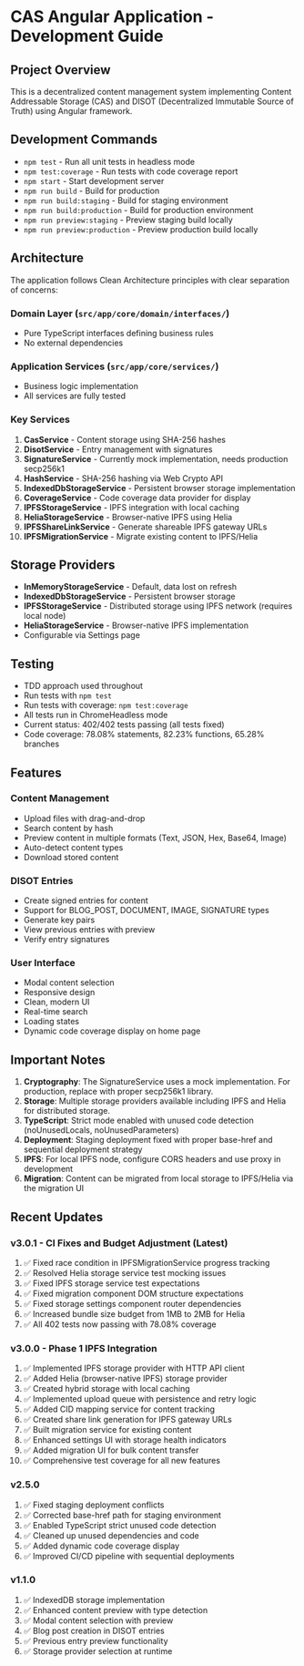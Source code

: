 # CAS Angular Application - Development Guide

## Project Overview
This is a decentralized content management system implementing Content Addressable Storage (CAS) and DISOT (Decentralized Immutable Source of Truth) using Angular framework.

## Development Commands
- `npm test` - Run all unit tests in headless mode
- `npm test:coverage` - Run tests with code coverage report
- `npm start` - Start development server
- `npm run build` - Build for production
- `npm run build:staging` - Build for staging environment
- `npm run build:production` - Build for production environment
- `npm run preview:staging` - Preview staging build locally
- `npm run preview:production` - Preview production build locally

## Architecture
The application follows Clean Architecture principles with clear separation of concerns:

### Domain Layer (`src/app/core/domain/interfaces/`)
- Pure TypeScript interfaces defining business rules
- No external dependencies

### Application Services (`src/app/core/services/`)
- Business logic implementation
- All services are fully tested

### Key Services
1. **CasService** - Content storage using SHA-256 hashes
2. **DisotService** - Entry management with signatures
3. **SignatureService** - Currently mock implementation, needs production secp256k1
4. **HashService** - SHA-256 hashing via Web Crypto API
5. **IndexedDbStorageService** - Persistent browser storage implementation
6. **CoverageService** - Code coverage data provider for display
7. **IPFSStorageService** - IPFS integration with local caching
8. **HeliaStorageService** - Browser-native IPFS using Helia
9. **IPFSShareLinkService** - Generate shareable IPFS gateway URLs
10. **IPFSMigrationService** - Migrate existing content to IPFS/Helia

## Storage Providers
- **InMemoryStorageService** - Default, data lost on refresh
- **IndexedDbStorageService** - Persistent browser storage
- **IPFSStorageService** - Distributed storage using IPFS network (requires local node)
- **HeliaStorageService** - Browser-native IPFS implementation
- Configurable via Settings page

## Testing
- TDD approach used throughout
- Run tests with `npm test`
- Run tests with coverage: `npm test:coverage`
- All tests run in ChromeHeadless mode
- Current status: 402/402 tests passing (all tests fixed)
- Code coverage: 78.08% statements, 82.23% functions, 65.28% branches

## Features
### Content Management
- Upload files with drag-and-drop
- Search content by hash
- Preview content in multiple formats (Text, JSON, Hex, Base64, Image)
- Auto-detect content types
- Download stored content

### DISOT Entries
- Create signed entries for content
- Support for BLOG_POST, DOCUMENT, IMAGE, SIGNATURE types
- Generate key pairs
- View previous entries with preview
- Verify entry signatures

### User Interface
- Modal content selection
- Responsive design
- Clean, modern UI
- Real-time search
- Loading states
- Dynamic code coverage display on home page

## Important Notes
1. **Cryptography**: The SignatureService uses a mock implementation. For production, replace with proper secp256k1 library.
2. **Storage**: Multiple storage providers available including IPFS and Helia for distributed storage.
3. **TypeScript**: Strict mode enabled with unused code detection (noUnusedLocals, noUnusedParameters)
4. **Deployment**: Staging deployment fixed with proper base-href and sequential deployment strategy
5. **IPFS**: For local IPFS node, configure CORS headers and use proxy in development
6. **Migration**: Content can be migrated from local storage to IPFS/Helia via the migration UI

## Recent Updates
### v3.0.1 - CI Fixes and Budget Adjustment (Latest)
1. ✅ Fixed race condition in IPFSMigrationService progress tracking
2. ✅ Resolved Helia storage service test mocking issues
3. ✅ Fixed IPFS storage service test expectations
4. ✅ Fixed migration component DOM structure expectations
5. ✅ Fixed storage settings component router dependencies
6. ✅ Increased bundle size budget from 1MB to 2MB for Helia
7. ✅ All 402 tests now passing with 78.08% coverage

### v3.0.0 - Phase 1 IPFS Integration
1. ✅ Implemented IPFS storage provider with HTTP API client
2. ✅ Added Helia (browser-native IPFS) storage provider
3. ✅ Created hybrid storage with local caching
4. ✅ Implemented upload queue with persistence and retry logic
5. ✅ Added CID mapping service for content tracking
6. ✅ Created share link generation for IPFS gateway URLs
7. ✅ Built migration service for existing content
8. ✅ Enhanced settings UI with storage health indicators
9. ✅ Added migration UI for bulk content transfer
10. ✅ Comprehensive test coverage for all new features

### v2.5.0
1. ✅ Fixed staging deployment conflicts
2. ✅ Corrected base-href path for staging environment
3. ✅ Enabled TypeScript strict unused code detection
4. ✅ Cleaned up unused dependencies and code
5. ✅ Added dynamic code coverage display
6. ✅ Improved CI/CD pipeline with sequential deployments

### v1.1.0
1. ✅ IndexedDB storage implementation
2. ✅ Enhanced content preview with type detection
3. ✅ Modal content selection with preview
4. ✅ Blog post creation in DISOT entries
5. ✅ Previous entry preview functionality
6. ✅ Storage provider selection at runtime